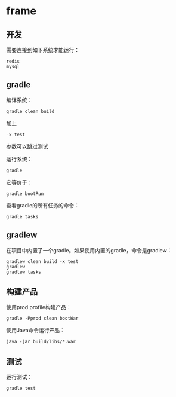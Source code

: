 # frame

## 开发
需要连接到如下系统才能运行：

    redis
    mysql

## gradle
编译系统：

    gradle clean build

加上

    -x test

参数可以跳过测试

运行系统：

    gradle

它等价于：

    gradle bootRun

查看gradle的所有任务的命令：

    gradle tasks

## gradlew
在项目中内置了一个gradle。如果使用内置的gradle，命令是gradlew：

    gradlew clean build -x test
    gradlew
    gradlew tasks

## 构建产品
使用prod profile构建产品：

    gradle -Pprod clean bootWar

使用Java命令运行产品：

    java -jar build/libs/*.war

## 测试
运行测试：

    gradle test
